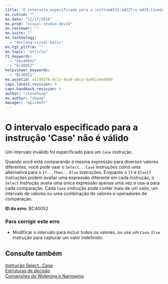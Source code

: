 ```yaml
---
title: "O intervalo especificado para a instru&#231;&#227;o &#39;Case&#39; n&#227;o &#233; v&#225;lido | Microsoft Docs"
ms.custom: ""
ms.date: "11/17/2016"
ms.prod: "visual-studio-dev14"
ms.reviewer: ""
ms.suite: ""
ms.technology: 
  - "devlang-visual-basic"
ms.tgt_pltfrm: ""
ms.topic: "article"
f1_keywords: 
  - "vbc40052"
  - "bc40052"
helpviewer_keywords: 
  - "BC40052"
ms.assetid: a11d92f6-dc13-46a0-a8ca-5a962a0ed968
caps.latest.revision: 9
caps.handback.revision: 9
author: "stevehoag"
ms.author: "shoag"
manager: "wpickett"
---
```

# O intervalo especificado para a instru&#231;&#227;o &#39;Case&#39; n&#227;o &#233; v&#225;lido
Um intervalo inválido foi especificado para um `Case` instrução.  
  
 Quando você está comparando a mesma expressão para diversos valores diferentes, você pode usar o `Select...Case` instruções como uma alternativa para o `If...Then...Else` instruções. Enquanto o `If` e `ElseIf` instruções podem avaliar uma expressão diferente em cada instrução, o `Select` instrução avalia uma única expressão apenas uma vez e usa\-a para cada comparação. Cada `Case` instrução pode conter mais de um valor, um intervalo de valores ou uma combinação de valores e operadores de comparação.  
  
 **ID do erro:** BC40052  
  
### Para corrigir este erro  
  
-   Modificar o intervalo para incluir todos os valores, ou use um `Case Else` instrução para capturar um valor indefinido.  
  
## Consulte também  
 [Instrução Select...Case](/dotnet/visual-basic/language-reference/statements/select-case-statement)   
 [Estruturas de decisão](/dotnet/visual-basic/programming-guide/language-features/control-flow/decision-structures)   
 [Conversões de Widening e Narrowing](/dotnet/visual-basic/programming-guide/language-features/data-types/widening-and-narrowing-conversions)